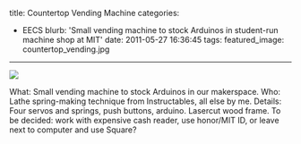 title: Countertop Vending Machine
categories:
  - EECS 
blurb: 'Small vending machine to stock Arduinos in student-run machine shop at MIT'
date: 2011-05-27 16:36:45
tags:
featured_image: countertop_vending.jpg
---

![](countertop_vending.jpg)

What: Small vending machine to stock Arduinos in our makerspace.
Who: Lathe spring-making technique from Instructables, all else by me.
Details: Four servos and springs, push buttons, arduino. Lasercut wood frame. To be decided: work with expensive cash reader, use honor/MIT ID, or leave next to computer and use Square?

